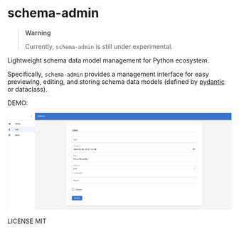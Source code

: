 # schema-admin

> **Warning**
>
> Currently, `schema-admin` is still under experimental.

Lightweight schema data model management for Python ecosystem.

Specifically, `schema-admin` provides a management interface for easy previewing, editing, and storing schema data models (defined by [pydantic](https://github.com/pydantic/pydantic) or dataclass).

DEMO:

![demo](assets/admin.png)


LICENSE MIT
